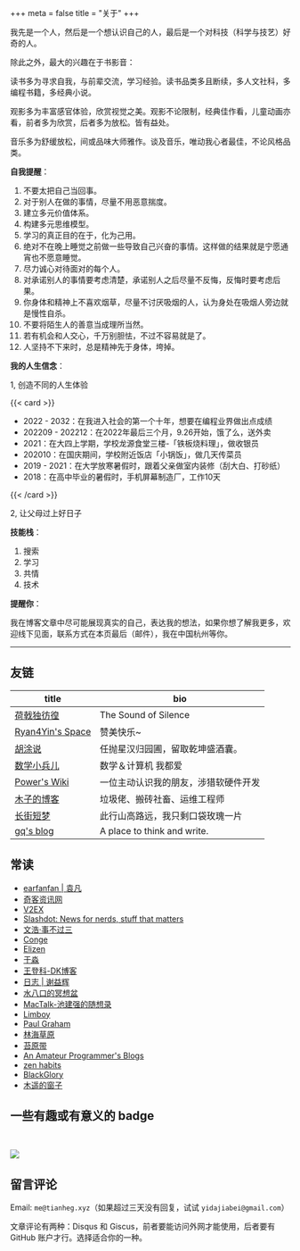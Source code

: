 +++
meta = false
title = "关于"
+++

我先是一个人，然后是一个想认识自己的人，最后是一个对科技（科学与技艺）好奇的人。

除此之外，最大的兴趣在于书影音：

读书多为寻求自我，与前辈交流，学习经验。读书品类多且断续，多人文社科，多编程书籍，多经典小说。

观影多为丰富感官体验，欣赏视觉之美。观影不论限制，经典佳作看，儿童动画亦看，前者多为欣赏，后者多为放松。皆有益处。

音乐多为舒缓放松，间或品味大师雅作。谈及音乐，唯动我心者最佳，不论风格品类。

**自我提醒**：

1. 不要太把自己当回事。
2. 对于别人在做的事情，尽量不用恶意揣度。
3. 建立多元价值体系。
4. 构建多元思维模型。
5. 学习的真正目的在于，化为己用。
6. 绝对不在晚上睡觉之前做一些导致自己兴奋的事情。这样做的结果就是宁愿通宵也不愿意睡觉。
7. 尽力诚心对待面对的每个人。
8. 对承诺别人的事情要考虑清楚，承诺别人之后尽量不反悔，反悔时要考虑后果。
9. 你身体和精神上不喜欢烟草，尽量不讨厌吸烟的人，认为身处在吸烟人旁边就是慢性自杀。
10. 不要将陌生人的善意当成理所当然。
11. 若有机会和人交心，千万别胆怯，不过不容易就是了。
12. 人坚持不下来时，总是精神先于身体，垮掉。

**我的人生信念**：

1, 创造不同的人生体验


{{< card >}}

- 2022 - 2032：在我进入社会的第一个十年，想要在编程业界做出点成绩
- 202209 - 202212：在2022年最后三个月，9.26开始，饿了么，送外卖
- 2021：在大四上学期，学校龙源食堂三楼-「铁板烧料理」，做收银员
- 202010：在国庆期间，学校附近饭店「小锅饭」，做几天传菜员
- 2019 - 2021：在大学放寒暑假时，跟着父亲做室内装修（刮大白、打砂纸）
- 2018：在高中毕业的暑假时，手机屏幕制造厂，工作10天

{{< /card >}}

2, 让父母过上好日子

**技能栈**：

1. 搜索
2. 学习
3. 共情
4. 技术

**提醒你**：

我在博客文章中尽可能展现真实的自己，表达我的想法，如果你想了解我更多，欢迎线下见面，联系方式在本页最后（邮件），我在中国杭州等你。

---

## 友链

| title                                       | bio                                  |
|---------------------------------------------|--------------------------------------|
| [荷戟独彷徨](https://guanqr.com)            | The Sound of Silence                 |
| [Ryan4Yin's Space](https://thiscute.world/) | 赞美快乐~                            |
| [胡涂说](https://hutusi.com/)               | 任抛星汉归园圃，留取乾坤盛酒囊。     |
| [数学小兵儿](https://matnoble.me/)          | 数学＆计算机 我都爱                  |
| [Power's Wiki](https://wiki-power.com/)     | 一位主动认识我的朋友，涉猎软硬件开发 |
| [木子的博客](https://blog.k8s.li)           | 垃圾佬、搬砖社畜、运维工程师         |
| [长街短梦](https://www.wangyunzi.com/)      | 此行山高路远，我只剩口袋玫瑰一片     |
| [gq's blog](https://zgq.ink/)               | A place to think and write.          |

## 常读

- [earfanfan | 袁凡](https://yuanfan.rbind.io/)
- [奇客资讯网](https://www.solidot.org/)
- [V2EX](https://www.v2ex.com/)
- [Slashdot: News for nerds, stuff that matters](https://slashdot.org/)
- [文浩·事不过三](https://via.zhubai.love/)
- [Conge](https://conge.github.io/)
- [Elizen](https://elizen.me/posts/)
- [于淼](https://yufree.cn/cn/)
- [王登科-DK博客](https://greatdk.com/)
- [日志 | 谢益辉](https://yihui.org/cn/)
- [水八口的冥想盆](https://blog.shuiba.co/)
- [MacTalk-池建强的随想录](https://macshuo.com/)
- [Limboy](https://limboy.me/)
- [Paul Graham](http://www.paulgraham.com/index.html)
- [林海草原](https://lhcy.org/)
- [苔原带](https://tundrazone.com/)
- [An Amateur Programmer's Blogs](https://dirtysalt.github.io/html/blogs.html)
- [zen habits](https://zenhabits.net/)
- [BlackGlory](https://blackglory.me/)
- [木遥的窗子](http://blog.farmostwood.net/)

## 一些有趣或有意义的 badge

<a href="https://www.foreverblog.cn/" target="_blank"><img src="/images/foreverblog_logo.png" alt="" style="width:auto;height:16px;"></a>

[![](/images/512kb-green.svg)](https://512kb.club/)

<!-- https://codepen.io/kevquirk/pen/VwmVaKm -->

## 留言评论

Email: `me@tianheg.xyz`（如果超过三天没有回复，试试 `yidajiabei@gmail.com`）

文章评论有两种：Disqus 和 Giscus，前者要能访问外网才能使用，后者要有 GitHub 账户才行。选择适合你的一种。
